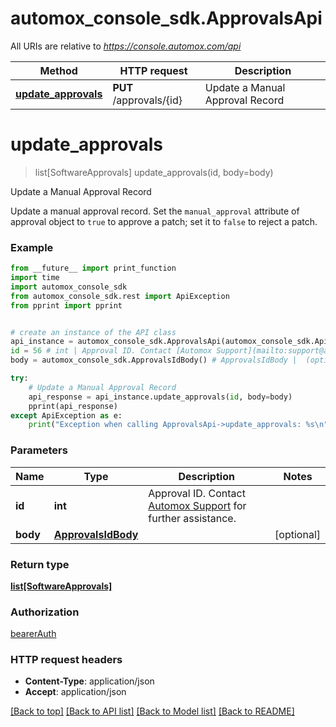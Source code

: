 # automox_console_sdk.ApprovalsApi

All URIs are relative to *https://console.automox.com/api*

Method | HTTP request | Description
------------- | ------------- | -------------
[**update_approvals**](ApprovalsApi.md#update_approvals) | **PUT** /approvals/{id} | Update a Manual Approval Record

# **update_approvals**
> list[SoftwareApprovals] update_approvals(id, body=body)

Update a Manual Approval Record

Update a manual approval record. Set the `manual_approval` attribute of approval object to `true` to approve a patch; set it to `false` to reject a patch.

### Example
```python
from __future__ import print_function
import time
import automox_console_sdk
from automox_console_sdk.rest import ApiException
from pprint import pprint


# create an instance of the API class
api_instance = automox_console_sdk.ApprovalsApi(automox_console_sdk.ApiClient(configuration))
id = 56 # int | Approval ID. Contact [Automox Support](mailto:support@automox.com) for further assistance.
body = automox_console_sdk.ApprovalsIdBody() # ApprovalsIdBody |  (optional)

try:
    # Update a Manual Approval Record
    api_response = api_instance.update_approvals(id, body=body)
    pprint(api_response)
except ApiException as e:
    print("Exception when calling ApprovalsApi->update_approvals: %s\n" % e)
```

### Parameters

Name | Type | Description  | Notes
------------- | ------------- | ------------- | -------------
 **id** | **int**| Approval ID. Contact [Automox Support](mailto:support@automox.com) for further assistance. | 
 **body** | [**ApprovalsIdBody**](ApprovalsIdBody.md)|  | [optional] 

### Return type

[**list[SoftwareApprovals]**](SoftwareApprovals.md)

### Authorization

[bearerAuth](../README.md#bearerAuth)

### HTTP request headers

 - **Content-Type**: application/json
 - **Accept**: application/json

[[Back to top]](#) [[Back to API list]](../README.md#documentation-for-api-endpoints) [[Back to Model list]](./README.md#documentation-for-models) [[Back to README]](../README.md)


